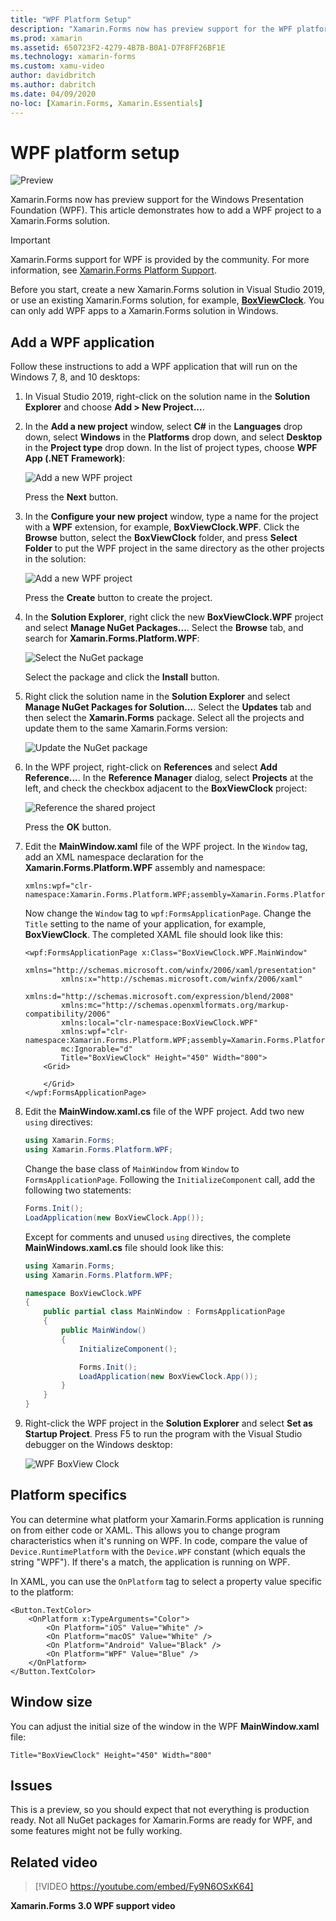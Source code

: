 ```yaml
---
title: "WPF Platform Setup"
description: "Xamarin.Forms now has preview support for the WPF platform"
ms.prod: xamarin
ms.assetid: 650723F2-4279-4B7B-B0A1-D7F8FF26BF1E
ms.technology: xamarin-forms
ms.custom: xamu-video
author: davidbritch
ms.author: dabritch
ms.date: 04/09/2020
no-loc: [Xamarin.Forms, Xamarin.Essentials]
---
```


# WPF platform setup

![Preview](~/media/shared/preview.png)

Xamarin.Forms now has preview support for the Windows Presentation Foundation (WPF). This article demonstrates how to add a WPF project to a Xamarin.Forms solution.

> [!IMPORTANT]
> Xamarin.Forms support for WPF is provided by the community. For more information, see [Xamarin.Forms Platform Support](https://github.com/xamarin/Xamarin.Forms/wiki/Platform-Support).

Before you start, create a new Xamarin.Forms solution in Visual Studio 2019, or use an existing Xamarin.Forms solution, for example, [**BoxViewClock**](https://docs.microsoft.com/samples/xamarin/xamarin-forms-samples/boxview-boxviewclock). You can only add WPF apps to a Xamarin.Forms solution in Windows.

## Add a WPF application

Follow these instructions to add a WPF application that will run on the Windows 7, 8, and 10 desktops:

1. In Visual Studio 2019, right-click on the solution name in the **Solution Explorer** and choose **Add > New Project...**.

2. In the **Add a new project** window, select **C#** in the **Languages** drop down, select **Windows** in the **Platforms** drop down, and select **Desktop** in the **Project type** drop down. In the list of project types, choose **WPF App (.NET Framework)**:

    ![Add a new WPF project](wpf-images/add-project.png "Add a new WPF project")

    Press the **Next** button.

3. In the **Configure your new project** window, type a name for the project with a **WPF** extension, for example, **BoxViewClock.WPF**. Click the **Browse** button, select the **BoxViewClock** folder, and press **Select Folder** to put the WPF project in the same directory as the other projects in the solution:

    ![Add a new WPF project](wpf-images/configure-project.png "Add a new WPF project")

    Press the **Create** button to create the project.

4. In the **Solution Explorer**, right click the new **BoxViewClock.WPF** project and select **Manage NuGet Packages...**. Select the **Browse** tab, and search for **Xamarin.Forms.Platform.WPF**:

    ![Select the NuGet package](wpf-images/select-nuget-package.png "Select the NuGet package")

    Select the package and click the **Install** button.

5. Right click the solution name in the **Solution Explorer** and select **Manage NuGet Packages for Solution...**. Select the **Updates** tab and then select the **Xamarin.Forms** package. Select all the projects and update them to the same Xamarin.Forms version:

    ![Update the NuGet package](wpf-images/update-nuget-package.png "Update the NuGet package")

6. In the WPF project, right-click on **References** and select **Add Reference...**. In the **Reference Manager** dialog, select **Projects** at the left, and check the checkbox adjacent to the **BoxViewClock** project:

    ![Reference the shared project](wpf-images/reference-shared-project.png "Reference the shared project")

    Press the **OK** button.

7. Edit the **MainWindow.xaml** file of the WPF project. In the `Window` tag, add an XML namespace declaration for the **Xamarin.Forms.Platform.WPF** assembly and namespace:

    ```xaml
    xmlns:wpf="clr-namespace:Xamarin.Forms.Platform.WPF;assembly=Xamarin.Forms.Platform.WPF"
    ```

    Now change the `Window` tag to `wpf:FormsApplicationPage`. Change the `Title` setting to the name of your application, for example, **BoxViewClock**. The completed XAML file should look like this:

    ```xaml
    <wpf:FormsApplicationPage x:Class="BoxViewClock.WPF.MainWindow"
            xmlns="http://schemas.microsoft.com/winfx/2006/xaml/presentation"
            xmlns:x="http://schemas.microsoft.com/winfx/2006/xaml"
            xmlns:d="http://schemas.microsoft.com/expression/blend/2008"
            xmlns:mc="http://schemas.openxmlformats.org/markup-compatibility/2006"
            xmlns:local="clr-namespace:BoxViewClock.WPF"
            xmlns:wpf="clr-namespace:Xamarin.Forms.Platform.WPF;assembly=Xamarin.Forms.Platform.WPF"            
            mc:Ignorable="d"
            Title="BoxViewClock" Height="450" Width="800">
        <Grid>

        </Grid>
    </wpf:FormsApplicationPage>
    ```

8. Edit the **MainWindow.xaml.cs** file of the WPF project. Add two new `using` directives:

    ```csharp
    using Xamarin.Forms;
    using Xamarin.Forms.Platform.WPF;
    ```

    Change the base class of `MainWindow` from `Window` to `FormsApplicationPage`. Following the `InitializeComponent` call, add the following two statements:

    ```csharp
    Forms.Init();
    LoadApplication(new BoxViewClock.App());
    ```

    Except for comments and unused `using` directives, the complete **MainWindows.xaml.cs** file should look like this:

    ```csharp
    using Xamarin.Forms;
    using Xamarin.Forms.Platform.WPF;

    namespace BoxViewClock.WPF
    {
        public partial class MainWindow : FormsApplicationPage
        {
            public MainWindow()
            {
                InitializeComponent();

                Forms.Init();
                LoadApplication(new BoxViewClock.App());
            }
        }
    }
    ```

9. Right-click the WPF project in the **Solution Explorer** and select **Set as Startup Project**. Press F5 to run the program with the Visual Studio debugger on the Windows desktop:

    ![WPF BoxView Clock](wpf-images/wpf-boxviewclock.png "WPF BoxView Clock" )

## Platform specifics

You can determine what platform your Xamarin.Forms application is running on from either code or XAML. This allows you to change program characteristics when it's running on WPF. In code, compare the value of `Device.RuntimePlatform` with the `Device.WPF` constant (which equals the string "WPF"). If there's a match, the application is running on WPF.

In XAML, you can use the `OnPlatform` tag to select a property value specific to the platform:

```xaml
<Button.TextColor>
    <OnPlatform x:TypeArguments="Color">
        <On Platform="iOS" Value="White" />
        <On Platform="macOS" Value="White" />
        <On Platform="Android" Value="Black" />
        <On Platform="WPF" Value="Blue" />
    </OnPlatform>
</Button.TextColor>
```

## Window size

You can adjust the initial size of the window in the WPF **MainWindow.xaml** file:

```xaml
Title="BoxViewClock" Height="450" Width="800"
```

## Issues

This is a preview, so you should expect that not everything is production ready. Not all NuGet packages for Xamarin.Forms are ready for WPF, and some features might not be fully working.

## Related video

> [!VIDEO https://youtube.com/embed/Fy9N6OSxK64]

**Xamarin.Forms 3.0 WPF support video**
